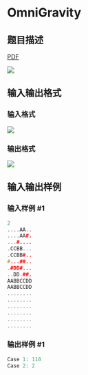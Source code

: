 # OmniGravity

## 题目描述

[problemUrl]: https://uva.onlinejudge.org/index.php?option=com_onlinejudge&Itemid=8&category=244&page=show_problem&problem=3434

[PDF](https://uva.onlinejudge.org/external/122/p12282.pdf)

![](https://cdn.luogu.com.cn/upload/vjudge_pic/UVA12282/8c42c68cd895c90c93e740965748c4113ff71501.png)

## 输入输出格式

### 输入格式

![](https://cdn.luogu.com.cn/upload/vjudge_pic/UVA12282/b1bdec09323a24ffb7a1b84cb475355f678c8ac7.png)

### 输出格式

![](https://cdn.luogu.com.cn/upload/vjudge_pic/UVA12282/16e9c0ee961b704083ef9594a6a1d51402c4c0a7.png)

## 输入输出样例

### 输入样例 #1

```cpp
2
....AA..
....AA#.
...#....
.CCBB...
.CCBB#..
#...##..
.#DD#...
..DD.##.
AABBCCDD
AABBCCDD
........
........
........
........
........
........
```


### 输出样例 #1

```cpp
Case 1: 110
Case 2: 2
```


